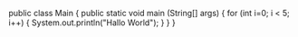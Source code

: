 public class Main
{
  public static void main (String[] args)
  {
    for (int i=0; i < 5; i++)
    {
      System.out.println("Hallo World");
    }
  }
}
